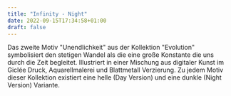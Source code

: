 ```yaml
---
title: "Infinity - Night"
date: 2022-09-15T17:34:58+01:00
draft: false
---
```


Das zweite Motiv "Unendlichkeit" aus der Kollektion "Evolution" symbolisiert den stetigen Wandel als die eine große Konstante die uns durch die Zeit begleitet. Illustriert in einer Mischung aus digitaler Kunst im Giclée Druck, Aquarellmalerei und Blattmetall Verzierung. Zu jedem Motiv dieser Kollektion existiert eine helle (Day Version) und eine dunkle (Night Version) Variante.
